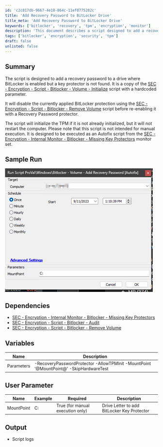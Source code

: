 ```yaml
---
id: 'c2c817db-9667-4e18-864c-11ef0775282c'
title: 'Add Recovery Password to BitLocker Drive'
title_meta: 'Add Recovery Password to BitLocker Drive'
keywords: ['bitlocker', 'recovery', 'tpm', 'encryption', 'monitor']
description: 'This document describes a script designed to add a recovery password to a BitLocker-enabled drive that lacks a key protector. The script disables the current BitLocker protection, initializes the TPM if necessary, and re-enables the protection with a Recovery Password protector. It is intended for execution as an Autofix script and not for manual use.'
tags: ['bitlocker', 'encryption', 'security', 'tpm']
draft: false
unlisted: false
---
```


## Summary

The script is designed to add a recovery password to a drive where BitLocker is enabled but a key protector is not found. It is a copy of the [SEC - Encryption - Script - Bitlocker - Volume - Initialize](https://proval.itglue.com/DOC-5078775-8934308) script with a hardcoded parameter.

It will disable the currently applied BitLocker protection using the [SEC - Encryption - Script - Bitlocker - Remove Volume](<./Bitlocker - Remove Volume.md>) script before re-enabling it with a Recovery Password protector.

The script will initialize the TPM if it is not already initialized, but it will not restart the computer. Please note that this script is not intended for manual execution. It is designed to be executed as an Autofix script from the [SEC - Encryption - Internal Monitor - Bitlocker - Missing Key Protectors](<../monitors/Bitlocker - Missing Key Protectors.md>) monitor set.

## Sample Run

![Sample Run](../../../static/img/Bitlocker---Volume---Add-Recovery-Password-Autofix/image_1.png)

## Dependencies

- [SEC - Encryption - Internal Monitor - Bitlocker - Missing Key Protectors](<../monitors/Bitlocker - Missing Key Protectors.md>)
- [SEC - Encryption - Script - Bitlocker - Audit](<./Bitlocker - Audit.md>)
- [SEC - Encryption - Script - Bitlocker - Remove Volume](<./Bitlocker - Remove Volume.md>)

## Variables

| Name       | Description                                                         |
|------------|---------------------------------------------------------------------|
| Parameters | -RecoveryPasswordProtector -AllowTPMInit -MountPoint '@MountPoint@' -SkipHardwareTest |

## User Parameter

| Name       | Example | Required                          | Description                           |
|------------|---------|-----------------------------------|---------------------------------------|
| MountPoint | C:      | True (for manual execution only)  | Drive Letter to add BitLocker Key Protector |

## Output

- Script logs

